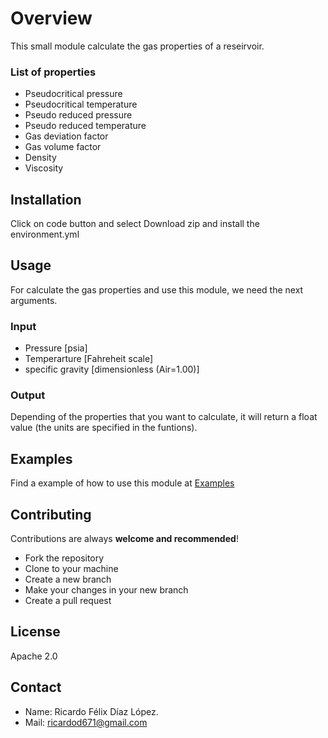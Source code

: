 # Overview
This small module calculate the gas properties of a reseirvoir.

### List of properties

- Pseudocritical pressure
- Pseudocritical temperature
- Pseudo reduced pressure
- Pseudo reduced temperature
- Gas deviation factor
- Gas volume factor
- Density
- Viscosity

## Installation

Click on code button and select Download zip and install the environment.yml

## Usage
For calculate the gas properties and use this module, we need the next arguments.

### Input
- Pressure [psia]
- Temperarture [Fahreheit scale]
- specific gravity [dimensionless (Air=1.00)]

### Output
Depending of the properties that you want to calculate, it will return a float value (the units are specified in the funtions).

## Examples
Find a example of how to use this module at [Examples](https://ibb.co/T1wBRC3 "Examples")


## Contributing
Contributions are always **welcome and recommended**!

- Fork the repository
- Clone to your machine
- Create a new branch
- Make your changes in your new branch
- Create a pull request


## License
Apache 2.0

## Contact
- Name: Ricardo Félix Díaz López.
- Mail: ricardod671@gmail.com

